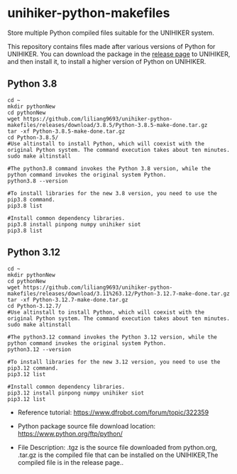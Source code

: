 # unihiker-python-makefiles
Store multiple Python compiled files suitable for the UNIHIKER system.

This repository contains files made after various versions of Python for UNIHIKER. You can download the package in the [release page](https://github.com/liliang9693/unihiker-python-makefiles/releases) to UNIHIKER, and then install it, to install a higher version of Python on UNIHIKER.



## Python 3.8

```
cd ~
mkdir pythonNew
cd pythonNew
wget https://github.com/liliang9693/unihiker-python-makefiles/releases/download/3.8.5/Python-3.8.5-make-done.tar.gz
tar -xf Python-3.8.5-make-done.tar.gz
cd Python-3.8.5/
#Use altinstall to install Python, which will coexist with the original Python system. The command execution takes about ten minutes.
sudo make altinstall

#The python3.8 command invokes the Python 3.8 version, while the python command invokes the original system Python.
python3.8 --version

#To install libraries for the new 3.8 version, you need to use the pip3.8 command.
pip3.8 list

#Install common dependency libraries.
pip3.8 install pinpong numpy unihiker siot 
pip3.8 list

```



## Python 3.12

```
cd ~
mkdir pythonNew
cd pythonNew
wget https://github.com/liliang9693/unihiker-python-makefiles/releases/download/3.11%263.12/Python-3.12.7-make-done.tar.gz
tar -xf Python-3.12.7-make-done.tar.gz
cd Python-3.12.7/
#Use altinstall to install Python, which will coexist with the original Python system. The command execution takes about ten minutes.
sudo make altinstall

#The python3.12 command invokes the Python 3.12 version, while the python command invokes the original system Python.
python3.12 --version

#To install libraries for the new 3.12 version, you need to use the pip3.12 command.
pip3.12 list

#Install common dependency libraries.
pip3.12 install pinpong numpy unihiker siot 
pip3.12 list

```


- Reference tutorial: https://www.dfrobot.com/forum/topic/322359

- Python package source file download location: https://www.python.org/ftp/python/

- File Description: .tgz is the source file downloaded from python.org, .tar.gz is the compiled file that can be installed on the UNIHIKER,The compiled file is in the release page..
